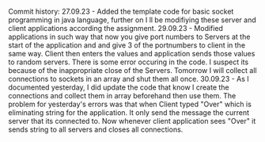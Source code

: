 Commit history:
27.09.23 - Added the template code for basic socket programming in java language, further on I ll be modifiying these server and client applications according the assignment.
29.09.23 - Modified applications in such way that now you give port numbers to Servers at the start of the application and and give 3 of the portnumbers to client in the same way. Client then enters the values and application sends those values to random servers. There is some error occuring in the code. I suspect its because of the inappropriate close of the Servers. Tomorrow I will collect all connections to sockets in an array and shut them all once.
30.09.23 - As I documented yesterday, I did update the code that know I create the connections and collect them in array beforehand then use them. The problem for yesterday's errors was that when Client typed "Over" which is eliminating string for the application. It only send the message the current server that its connected to. Now whenever client application sees "Over" it sends string to all servers and closes all connections.